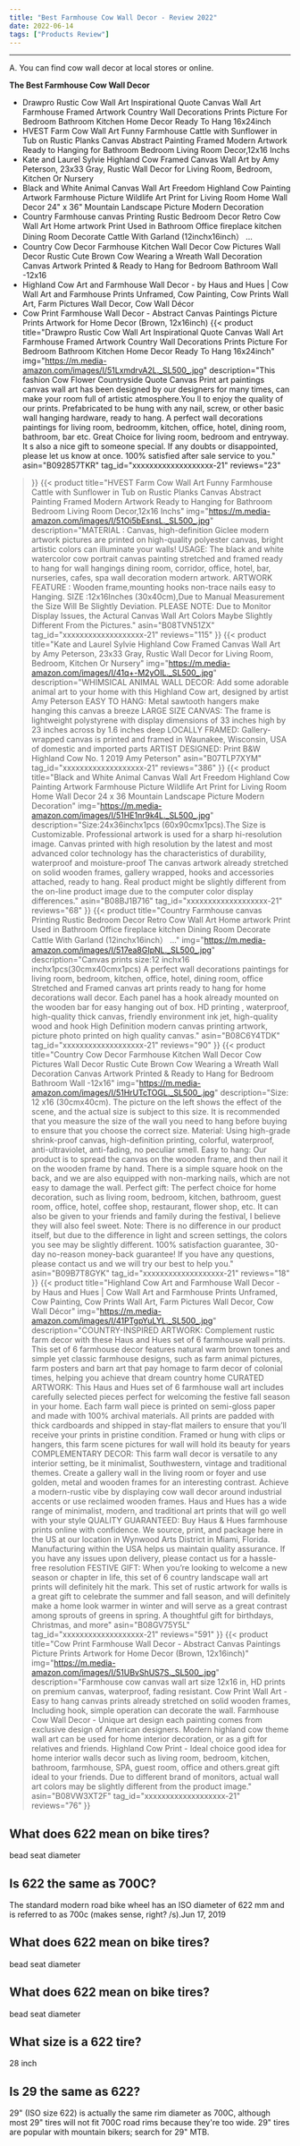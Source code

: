 ```yaml
---
title: "Best Farmhouse Cow Wall Decor - Review 2022"
date: 2022-06-14
tags: ["Products Review"]
---
```


---


A. You can find cow wall decor at local stores or online.

**The Best Farmhouse Cow Wall Decor**
* Drawpro Rustic Cow Wall Art Inspirational Quote Canvas Wall Art Farmhouse Framed Artwork Country Wall Decorations Prints Picture For Bedroom Bathroom Kitchen Home Decor Ready To Hang 16x24inch
* HVEST Farm Cow Wall Art Funny Farmhouse Cattle with Sunflower in Tub on Rustic Planks Canvas Abstract Painting Framed Modern Artwork Ready to Hanging for Bathroom Bedroom Living Room Decor,12x16 Inchs
* Kate and Laurel Sylvie Highland Cow Framed Canvas Wall Art by Amy Peterson, 23x33 Gray, Rustic Wall Decor for Living Room, Bedroom, Kitchen Or Nursery
* Black and White Animal Canvas Wall Art Freedom Highland Cow Painting Artwork Farmhouse Picture Wildlife Art Print for Living Room Home Wall Decor 24" x 36" Mountain Landscape Picture Modern Decoration
* Country Farmhouse canvas Printing Rustic Bedroom Decor Retro Cow Wall Art Home artwork Print Used in Bathroom Office fireplace kitchen Dining Room Decorate Cattle With Garland (12inchx16inch） …
* Country Cow Decor Farmhouse Kitchen Wall Decor Cow Pictures Wall Decor Rustic Cute Brown Cow Wearing a Wreath Wall Decoration Canvas Artwork Printed & Ready to Hang for Bedroom Bathroom Wall -12x16
* Highland Cow Art and Farmhouse Wall Decor - by Haus and Hues | Cow Wall Art and Farmhouse Prints Unframed, Cow Painting, Cow Prints Wall Art, Farm Pictures Wall Decor, Cow Wall Décor
* Cow Print Farmhouse Wall Decor - Abstract Canvas Paintings Picture Prints Artwork for Home Decor (Brown, 12x16inch)
{{< product 
title="Drawpro Rustic Cow Wall Art Inspirational Quote Canvas Wall Art Farmhouse Framed Artwork Country Wall Decorations Prints Picture For Bedroom Bathroom Kitchen Home Decor Ready To Hang 16x24inch"
img="https://m.media-amazon.com/images/I/51LxmdrvA2L._SL500_.jpg"
description="This fashion Cow Flower Countryside Quote Canvas Print art paintings canvas wall art has been designed by our designers for many times, can make your room full of artistic atmosphere.You ll to enjoy the quality of our prints. Prefabricated to be hung with any nail, screw, or other basic wall hanging hardware, ready to hang. A perfect wall decorations paintings for living room, bedroomm, kitchen, office, hotel, dining room, bathroom, bar etc. Great Choice for living room, bedroom and entryway. It s also a nice gift to someone special. If any doubts or disappointed, please let us know at once. 100% satisfied after sale service to you."
asin="B092857TKR"
tag_id="xxxxxxxxxxxxxxxxxxx-21"
reviews="23"
>}} 
{{< product 
title="HVEST Farm Cow Wall Art Funny Farmhouse Cattle with Sunflower in Tub on Rustic Planks Canvas Abstract Painting Framed Modern Artwork Ready to Hanging for Bathroom Bedroom Living Room Decor,12x16 Inchs"
img="https://m.media-amazon.com/images/I/51Oi5bEsnsL._SL500_.jpg"
description="MATERIAL : Canvas, high-definition Giclee modern artwork pictures are printed on high-quality polyester canvas, bright artistic colors can illuminate your walls! USAGE: The black and white watercolor cow portrait canvas painting stretched and framed ready to hang for wall hangings dining room, corridor, office, hotel, bar, nurseries, cafes, spa wall decoration modern artwork. ARTWORK FEATURE : Wooden frame,mounting hooks non-trace nails easy to Hanging. SIZE :12x16Inches (30x40cm),Due to Manual Measurement the Size Will Be Slightly Deviation. PLEASE NOTE: Due to Monitor Display Issues, the Actural Canvas Wall Art Colors Maybe Slightly Different From the Pictures."
asin="B08TVN51ZX"
tag_id="xxxxxxxxxxxxxxxxxxx-21"
reviews="115"
>}} 
{{< product 
title="Kate and Laurel Sylvie Highland Cow Framed Canvas Wall Art by Amy Peterson, 23x33 Gray, Rustic Wall Decor for Living Room, Bedroom, Kitchen Or Nursery"
img="https://m.media-amazon.com/images/I/41q+-M2yOIL._SL500_.jpg"
description="WHIMSICAL ANIMAL WALL DECOR: Add some adorable animal art to your home with this Highland Cow art, designed by artist Amy Peterson EASY TO HANG: Metal sawtooth hangers make hanging this canvas a breeze LARGE SIZE CANVAS: The frame is lightweight polystyrene with display dimensions of 33 inches high by 23 inches across by 1.6 inches deep LOCALLY FRAMED: Gallery-wrapped canvas is printed and framed in Waunakee, Wisconsin, USA of domestic and imported parts ARTIST DESIGNED: Print  B&W Highland Cow No. 1  2019 Amy Peterson"
asin="B07TLP7XYM"
tag_id="xxxxxxxxxxxxxxxxxxx-21"
reviews="386"
>}} 
{{< product 
title="Black and White Animal Canvas Wall Art Freedom Highland Cow Painting Artwork Farmhouse Picture Wildlife Art Print for Living Room Home Wall Decor 24  x 36  Mountain Landscape Picture Modern Decoration"
img="https://m.media-amazon.com/images/I/51HE1nr9k4L._SL500_.jpg"
description="Size:24x36inchx1pcs (60x90cmx1pcs).The Size is Customizable. Professional artwork is used for a sharp hi-resolution image. Canvas printed with high resolution by the latest and most advanced color technology has the characteristics of durability, waterproof and moisture-proof The canvas artwork already stretched on solid wooden frames, gallery wrapped, hooks and accessories attached, ready to hang. Real product might be slightly different from the on-line product image due to the computer color display differences."
asin="B08BJ1B716"
tag_id="xxxxxxxxxxxxxxxxxxx-21"
reviews="68"
>}} 
{{< product 
title="Country Farmhouse canvas Printing Rustic Bedroom Decor Retro Cow Wall Art Home artwork Print Used in Bathroom Office fireplace kitchen Dining Room Decorate Cattle With Garland (12inchx16inch） …"
img="https://m.media-amazon.com/images/I/517ea8GIpNL._SL500_.jpg"
description="Canvas prints size:12 inchx16 inchx1pcs(30cmx40cmx1pcs) A perfect wall decorations paintings for living room, bedroom, kitchen, office, hotel, dining room, office Stretched and Framed canvas art prints ready to hang for home decorations wall decor. Each panel has a hook already mounted on the wooden bar for easy hanging out of box. HD printing , waterproof, high-quality thick canvas, friendly environment ink jet, high-quality wood and hook High Definition modern canvas printing artwork, picture photo printed on high quality canvas."
asin="B08C6Y4TDK"
tag_id="xxxxxxxxxxxxxxxxxxx-21"
reviews="90"
>}} 
{{< product 
title="Country Cow Decor Farmhouse Kitchen Wall Decor Cow Pictures Wall Decor Rustic Cute Brown Cow Wearing a Wreath Wall Decoration Canvas Artwork Printed & Ready to Hang for Bedroom Bathroom Wall -12x16"
img="https://m.media-amazon.com/images/I/51HrUTcTOGL._SL500_.jpg"
description="Size: 12 x16  (30cmx40cm). The picture on the left shows the effect of the scene, and the actual size is subject to this size. It is recommended that you measure the size of the wall you need to hang before buying to ensure that you choose the correct size. Material: Using high-grade shrink-proof canvas, high-definition printing, colorful, waterproof, anti-ultraviolet, anti-fading, no peculiar smell. Easy to hang: Our product is to spread the canvas on the wooden frame, and then nail it on the wooden frame by hand. There is a simple square hook on the back, and we are also equipped with non-marking nails, which are not easy to damage the wall. Perfect gift: The perfect choice for home decoration, such as living room, bedroom, kitchen, bathroom, guest room, office, hotel, coffee shop, restaurant, flower shop, etc. It can also be given to your friends and family during the festival, I believe they will also feel sweet. Note: There is no difference in our product itself, but due to the difference in light and screen settings, the colors you see may be slightly different. 100% satisfaction guarantee, 30-day no-reason money-back guarantee! If you have any questions, please contact us and we will try our best to help you."
asin="B09B7T8GYK"
tag_id="xxxxxxxxxxxxxxxxxxx-21"
reviews="18"
>}} 
{{< product 
title="Highland Cow Art and Farmhouse Wall Decor - by Haus and Hues | Cow Wall Art and Farmhouse Prints Unframed, Cow Painting, Cow Prints Wall Art, Farm Pictures Wall Decor, Cow Wall Décor"
img="https://m.media-amazon.com/images/I/41PTgpYuLYL._SL500_.jpg"
description="COUNTRY-INSPIRED ARTWORK: Complement rustic farm decor with these Haus and Hues set of 6 farmhouse wall prints. This set of 6 farmhouse decor features natural warm brown tones and simple yet classic farmhouse designs, such as farm animal pictures, farm posters and barn art that pay homage to farm decor of colonial times, helping you achieve that dream country home CURATED ARTWORK: This Haus and Hues set of 6 farmhouse wall art includes carefully selected pieces perfect for welcoming the festive fall season in your home. Each farm wall piece is printed on semi-gloss paper and made with 100% archival materials. All prints are padded with thick cardboards and shipped in stay-flat mailers to ensure that you’ll receive your prints in pristine condition. Framed or hung with clips or hangers, this farm scene pictures for wall will hold its beauty for years COMPLEMENTARY DECOR: This farm wall decor is versatile to any interior setting, be it minimalist, Southwestern, vintage and traditional themes. Create a gallery wall in the living room or foyer and use golden, metal and wooden frames for an interesting contrast. Achieve a modern-rustic vibe by displaying cow wall decor around industrial accents or use reclaimed wooden frames. Haus and Hues has a wide range of minimalist, modern, and traditional art prints that will go well with your style QUALITY GUARANTEED: Buy Haus & Hues farmhouse prints online with confidence. We source, print, and package here in the US at our location in Wynwood Arts District in Miami, Florida. Manufacturing within the USA helps us maintain quality assurance. If you have any issues upon delivery, please contact us for a hassle-free resolution FESTIVE GIFT: When you’re looking to welcome a new season or chapter in life, this set of 6 country landscape wall art prints will definitely hit the mark. This set of rustic artwork for walls is a great gift to celebrate the summer and fall season, and will definitely make a home look warmer in winter and will serve as a great contrast among sprouts of greens in spring. A thoughtful gift for birthdays, Christmas, and more"
asin="B08GV75Y5L"
tag_id="xxxxxxxxxxxxxxxxxxx-21"
reviews="591"
>}} 
{{< product 
title="Cow Print Farmhouse Wall Decor - Abstract Canvas Paintings Picture Prints Artwork for Home Decor (Brown, 12x16inch)"
img="https://m.media-amazon.com/images/I/51UBvShUS7S._SL500_.jpg"
description="Farmhouse cow canvas wall art size 12x16 in, HD prints on premium canvas, waterproof, fading resistant. Cow Print Wall Art - Easy to hang canvas prints already stretched on solid wooden frames, Including hook, simple operation can decorate the wall. Farmhouse Cow Wall Decor - Unique art design each painting comes from exclusive design of American designers. Modern highland cow theme wall art can be used for home interior decoration, or as a gift for relatives and friends. Highland Cow Print - Ideal choice good idea for home interior walls decor such as living room, bedroom, kitchen, bathroom, farmhouse, SPA, guest room, office and others.great gift ideal to your friends. Due to different brand of monitors, actual wall art colors may be slightly different from the product image."
asin="B08VW3XT2F"
tag_id="xxxxxxxxxxxxxxxxxxx-21"
reviews="76"
>}} 
## What does 622 mean on bike tires?
bead seat diameter

## Is 622 the same as 700C?
The standard modern road bike wheel has an ISO diameter of 622 mm and is referred to as 700c (makes sense, right? /s).Jun 17, 2019

## What does 622 mean on bike tires?
bead seat diameter

## What does 622 mean on bike tires?
bead seat diameter

## What size is a 622 tire?
28 inch

## Is 29 the same as 622?
29" (ISO size 622) is actually the same rim diameter as 700C, although most 29" tires will not fit 700C road rims because they're too wide. 29" tires are popular with mountain bikers; search for 29" MTB.

